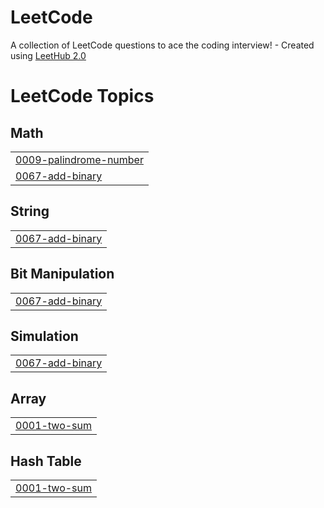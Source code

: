 # LeetCode
A collection of LeetCode questions to ace the coding interview! - Created using [LeetHub 2.0](https://github.com/maitreya2954/LeetHub-2.0-Firefox)

<!---LeetCode Topics Start-->
# LeetCode Topics
## Math
|  |
| ------- |
| [0009-palindrome-number](https://github.com/Rizame/LeetCode/tree/master/0009-palindrome-number) |
| [0067-add-binary](https://github.com/Rizame/LeetCode/tree/master/0067-add-binary) |
## String
|  |
| ------- |
| [0067-add-binary](https://github.com/Rizame/LeetCode/tree/master/0067-add-binary) |
## Bit Manipulation
|  |
| ------- |
| [0067-add-binary](https://github.com/Rizame/LeetCode/tree/master/0067-add-binary) |
## Simulation
|  |
| ------- |
| [0067-add-binary](https://github.com/Rizame/LeetCode/tree/master/0067-add-binary) |
## Array
|  |
| ------- |
| [0001-two-sum](https://github.com/Rizame/LeetCode/tree/master/0001-two-sum) |
## Hash Table
|  |
| ------- |
| [0001-two-sum](https://github.com/Rizame/LeetCode/tree/master/0001-two-sum) |
<!---LeetCode Topics End-->